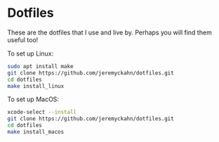 # Dotfiles

These are the dotfiles that I use and live by.  Perhaps you will find them useful too!

To set up Linux:

```sh
sudo apt install make
git clone https://github.com/jeremyckahn/dotfiles.git
cd dotfiles
make install_linux
```

To set up MacOS:

```sh
xcode-select --install
git clone https://github.com/jeremyckahn/dotfiles.git
cd dotfiles
make install_macos
```
